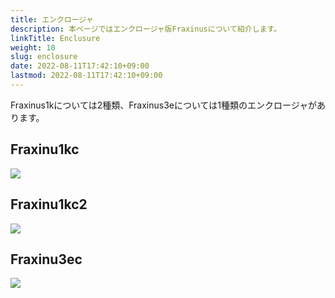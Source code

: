 ```yaml
---
title: エンクロージャ
description: 本ページではエンクロージャ版Fraxinusについて紹介します。
linkTitle: Enclusure
weight: 10
slug: enclosure
date: 2022-08-11T17:42:10+09:00
lastmod: 2022-08-11T17:42:10+09:00
---
```


Fraxinus1kについては2種類、Fraxinus3eについては1種類のエンクロージャがあります。

## Fraxinu1kc

![](/images/Fraxinus1kc-photo-1.jpg)

## Fraxinu1kc2

![](/images/Fraxinus1kc2-photo-1.jpg)

## Fraxinu3ec

![](/images/Fraxinus3ec-photo-1.jpg)
